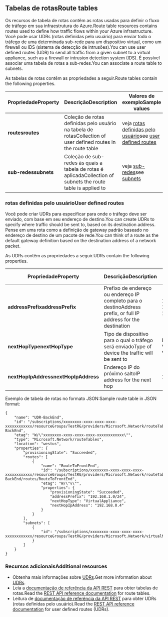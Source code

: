 ## <a name="route-tables"></a><span data-ttu-id="533b9-101">Tabelas de rotas</span><span class="sxs-lookup"><span data-stu-id="533b9-101">Route tables</span></span>
<span data-ttu-id="533b9-102">Os recursos de tabela de rotas contêm as rotas usadas para definir o fluxo de tráfego em sua infraestrutura do Azure.</span><span class="sxs-lookup"><span data-stu-id="533b9-102">Route table resources contains routes used to define how traffic flows within your Azure infrastructure.</span></span> <span data-ttu-id="533b9-103">Você pode usar UDRs (rotas definidas pelo usuário) para enviar todo o tráfego de uma determinada sub-rede para um dispositivo virtual, como um firewall ou IDS (sistema de detecção de intrusões).</span><span class="sxs-lookup"><span data-stu-id="533b9-103">You can use user defined routes (UDR) to send all traffic from a given subnet to a virtual appliance, such as a firewall or intrusion detection system (IDS).</span></span> <span data-ttu-id="533b9-104">É possível associar uma tabela de rotas a sub-redes.</span><span class="sxs-lookup"><span data-stu-id="533b9-104">You can associate a route table to subnets.</span></span> 

<span data-ttu-id="533b9-105">As tabelas de rotas contêm as propriedades a seguir.</span><span class="sxs-lookup"><span data-stu-id="533b9-105">Route tables contain the following properties.</span></span>

| <span data-ttu-id="533b9-106">Propriedade</span><span class="sxs-lookup"><span data-stu-id="533b9-106">Property</span></span> | <span data-ttu-id="533b9-107">Descrição</span><span class="sxs-lookup"><span data-stu-id="533b9-107">Description</span></span> | <span data-ttu-id="533b9-108">Valores de exemplo</span><span class="sxs-lookup"><span data-stu-id="533b9-108">Sample values</span></span> |
| --- | --- | --- |
| <span data-ttu-id="533b9-109">**routes**</span><span class="sxs-lookup"><span data-stu-id="533b9-109">**routes**</span></span> |<span data-ttu-id="533b9-110">Coleção de rotas definidas pelo usuário na tabela de rotas</span><span class="sxs-lookup"><span data-stu-id="533b9-110">Collection of user defined routes in the route table</span></span> |<span data-ttu-id="533b9-111">veja [rotas definidas pelo usuário](#User-defined-routes)</span><span class="sxs-lookup"><span data-stu-id="533b9-111">see [user defined routes](#User-defined-routes)</span></span> |
| <span data-ttu-id="533b9-112">**sub-redes**</span><span class="sxs-lookup"><span data-stu-id="533b9-112">**subnets**</span></span> |<span data-ttu-id="533b9-113">Coleção de sub-redes às quais a tabela de rotas é aplicada</span><span class="sxs-lookup"><span data-stu-id="533b9-113">Collection of subnets the route table is applied to</span></span> |<span data-ttu-id="533b9-114">veja [sub-redes](#Subnets)</span><span class="sxs-lookup"><span data-stu-id="533b9-114">see [subnets](#Subnets)</span></span> |

### <a name="user-defined-routes"></a><span data-ttu-id="533b9-115">rotas definidas pelo usuário</span><span class="sxs-lookup"><span data-stu-id="533b9-115">User defined routes</span></span>
<span data-ttu-id="533b9-116">Você pode criar UDRs para especificar para onde o tráfego deve ser enviado, com base em seu endereço de destino.</span><span class="sxs-lookup"><span data-stu-id="533b9-116">You can create UDRs to specify where traffic should be sent to, based on its destination address.</span></span> <span data-ttu-id="533b9-117">Pense em uma rota como a definição de gateway padrão baseado no endereço de destino de um pacote de rede.</span><span class="sxs-lookup"><span data-stu-id="533b9-117">You can think of a route as the default gateway definition based on the destination address of a network packet.</span></span>

<span data-ttu-id="533b9-118">As UDRs contêm as propriedades a seguir.</span><span class="sxs-lookup"><span data-stu-id="533b9-118">UDRs contain the following properties.</span></span> 

| <span data-ttu-id="533b9-119">Propriedade</span><span class="sxs-lookup"><span data-stu-id="533b9-119">Property</span></span> | <span data-ttu-id="533b9-120">Descrição</span><span class="sxs-lookup"><span data-stu-id="533b9-120">Description</span></span> | <span data-ttu-id="533b9-121">Valores de exemplo</span><span class="sxs-lookup"><span data-stu-id="533b9-121">Sample values</span></span> |
| --- | --- | --- |
| <span data-ttu-id="533b9-122">**addressPrefix**</span><span class="sxs-lookup"><span data-stu-id="533b9-122">**addressPrefix**</span></span> |<span data-ttu-id="533b9-123">Prefixo de endereço ou endereço IP completo para o destino</span><span class="sxs-lookup"><span data-stu-id="533b9-123">Address prefix, or full IP address for the destination</span></span> |<span data-ttu-id="533b9-124">192.168.1.0/24, 192.168.1.101</span><span class="sxs-lookup"><span data-stu-id="533b9-124">192.168.1.0/24, 192.168.1.101</span></span> |
| <span data-ttu-id="533b9-125">**nextHopType**</span><span class="sxs-lookup"><span data-stu-id="533b9-125">**nextHopType**</span></span> |<span data-ttu-id="533b9-126">Tipo de dispositivo para o qual o tráfego será enviado</span><span class="sxs-lookup"><span data-stu-id="533b9-126">Type of device the traffic will be sent to</span></span> |<span data-ttu-id="533b9-127">Dispositivo Virtual, Gateway de VPN, Internet</span><span class="sxs-lookup"><span data-stu-id="533b9-127">VirtualAppliance, VPN Gateway, Internet</span></span> |
| <span data-ttu-id="533b9-128">**nextHopIpAddress**</span><span class="sxs-lookup"><span data-stu-id="533b9-128">**nextHopIpAddress**</span></span> |<span data-ttu-id="533b9-129">Endereço IP do próximo salto</span><span class="sxs-lookup"><span data-stu-id="533b9-129">IP address for the next hop</span></span> |<span data-ttu-id="533b9-130">192.168.1.4</span><span class="sxs-lookup"><span data-stu-id="533b9-130">192.168.1.4</span></span> |

<span data-ttu-id="533b9-131">Exemplo de tabela de rotas no formato JSON:</span><span class="sxs-lookup"><span data-stu-id="533b9-131">Sample route table in JSON format:</span></span>

    {
        "name": "UDR-BackEnd",
        "id": "/subscriptions/xxxxxxxx-xxxx-xxxx-xxxx-xxxxxxxxxxxx/resourceGroups/TestRG/providers/Microsoft.Network/routeTables/UDR-BackEnd",
        "etag": "W/\"xxxxxxxx-xxxx-xxxx-xxxx-xxxxxxxxxxxx\"",
        "type": "Microsoft.Network/routeTables",
        "location": "westus",
        "properties": {
            "provisioningState": "Succeeded",
            "routes": [
                {
                    "name": "RouteToFrontEnd",
                    "id": "/subscriptions/xxxxxxxx-xxxx-xxxx-xxxx-xxxxxxxxxxxx/resourceGroups/TestRG/providers/Microsoft.Network/routeTables/UDR-BackEnd/routes/RouteToFrontEnd",
                    "etag": "W/\"v\"",
                    "properties": {
                        "provisioningState": "Succeeded",
                        "addressPrefix": "192.168.1.0/24",
                        "nextHopType": "VirtualAppliance",
                        "nextHopIpAddress": "192.168.0.4"
                    }
                }
            ],
            "subnets": [
                {
                    "id": "/subscriptions/xxxxxxxx-xxxx-xxxx-xxxx-xxxxxxxxxxxx/resourceGroups/TestRG/providers/Microsoft.Network/virtualNetworks/TestVNet/subnets/BackEnd"
                }
            ]
        }
    }

### <a name="additional-resources"></a><span data-ttu-id="533b9-132">Recursos adicionais</span><span class="sxs-lookup"><span data-stu-id="533b9-132">Additional resources</span></span>
* <span data-ttu-id="533b9-133">Obtenha mais informações sobre [UDRs](../articles/virtual-network/virtual-networks-udr-overview.md).</span><span class="sxs-lookup"><span data-stu-id="533b9-133">Get more information about [UDRs](../articles/virtual-network/virtual-networks-udr-overview.md).</span></span>
* <span data-ttu-id="533b9-134">Leia a [documentação de referência da API REST](https://msdn.microsoft.com/library/azure/mt502549.aspx) para obter tabelas de rotas.</span><span class="sxs-lookup"><span data-stu-id="533b9-134">Read the [REST API reference documentation](https://msdn.microsoft.com/library/azure/mt502549.aspx) for route tables.</span></span>
* <span data-ttu-id="533b9-135">Leitura de [documentação de referência da API REST](https://msdn.microsoft.com/library/azure/mt502539.aspx) para obter UDRs (rotas definidas pelo usuário).</span><span class="sxs-lookup"><span data-stu-id="533b9-135">Read the [REST API reference documentation](https://msdn.microsoft.com/library/azure/mt502539.aspx) for user defined routes (UDRs).</span></span>

